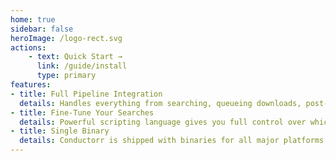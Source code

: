 ```yaml
---
home: true
sidebar: false
heroImage: /logo-rect.svg
actions:
    - text: Quick Start →
      link: /guide/install
      type: primary
features:
- title: Full Pipeline Integration
  details: Handles everything from searching, queueing downloads, post-processing, and even syncing with your media server!
- title: Fine-Tune Your Searches
  details: Powerful scripting language gives you full control over which releases to filter and which to prioritize
- title: Single Binary
  details: Conductorr is shipped with binaries for all major platforms, and has public Docker images to make setup easy
---
```

